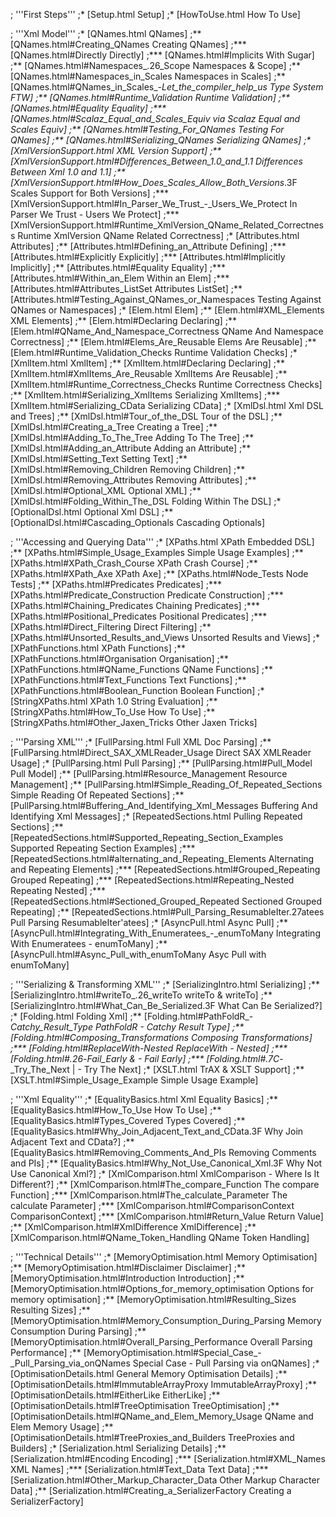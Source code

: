 ; '''First Steps'''
;* [Setup.html Setup]
;* [HowToUse.html How To Use]

; '''Xml Model'''
;* [QNames.html QNames]
;** [QNames.html#Creating_QNames Creating QNames]
;*** [QNames.html#Directly Directly]
;*** [QNames.html#Implicits With Sugar]
;** [QNames.html#Namespaces_.26_Scope Namespaces & Scope]
;** [QNames.html#Namespaces_in_Scales Namespaces in Scales]
;** [QNames.html#QNames_in_Scales_-_Let_the_compiler_help_us Type System FTW]
;** [QNames.html#Runtime_Validation Runtime Validation]
;** [QNames.html#Equality Equality]
;*** [QNames.html#Scalaz_Equal_and_Scales_Equiv via Scalaz Equal and Scales Equiv]
;** [QNames.html#Testing_For_QNames Testing For QNames]
;** [QNames.html#Serializing_QNames Serializing QNames]
;* [XmlVersionSupport.html XML Version Support]
;** [XmlVersionSupport.html#Differences_Between_1.0_and_1.1 Differences Between Xml 1.0 and 1.1]
;** [XmlVersionSupport.html#How_Does_Scales_Allow_Both_Versions_.3F Scales Support for Both Versions]
;*** [XmlVersionSupport.html#In_Parser_We_Trust_-_Users_We_Protect In Parser We Trust - Users We Protect]
;*** [XmlVersionSupport.html#Runtime_XmlVersion_QName_Related_Correctness Runtime XmlVersion QName Related Correctness]
;* [Attributes.html Attributes]
;** [Attributes.html#Defining_an_Attribute Defining]
;*** [Attributes.html#Explicitly Explicitly]
;*** [Attributes.html#Implicitly Implicitly]
;** [Attributes.html#Equality Equality]
;*** [Attributes.html#Within_an_Elem Within an Elem]
;*** [Attributes.html#Attributes_ListSet Attributes ListSet]
;** [Attributes.html#Testing_Against_QNames_or_Namespaces Testing Against QNames or Namespaces]
;* [Elem.html Elem]
;** [Elem.html#XML_Elements XML Elements]
;** [Elem.html#Declaring Declaring]
;** [Elem.html#QName_And_Namespace_Correctness QName And Namespace Correctness]
;** [Elem.html#Elems_Are_Reusable Elems Are Reusable]
;** [Elem.html#Runtime_Validation_Checks Runtime Validation Checks]
;* [XmlItem.html XmlItem]
;** [XmlItem.html#Declaring Declaring]
;** [XmlItem.html#XmlItems_Are_Reusable XmlItems Are Reusable]
;** [XmlItem.html#Runtime_Correctness_Checks Runtime Correctness Checks]
;** [XmlItem.html#Serializing_XmlItems Serializing XmlItems]
;*** [XmlItem.html#Serializing_CData Serializing CData]
;* [XmlDsl.html Xml DSL and Trees]
;** [XmlDsl.html#Tour_of_the_DSL Tour of the DSL]
;** [XmlDsl.html#Creating_a_Tree Creating a Tree]
;** [XmlDsl.html#Adding_To_The_Tree Adding To The Tree]
;** [XmlDsl.html#Adding_an_Attribute Adding an Attribute]
;** [XmlDsl.html#Setting_Text Setting Text]
;** [XmlDsl.html#Removing_Children Removing Children]
;** [XmlDsl.html#Removing_Attributes Removing Attributes]
;** [XmlDsl.html#Optional_XML Optional XML]
;** [XmlDsl.html#Folding_Within_The_DSL Folding Within The DSL]
;* [OptionalDsl.html Optional Xml DSL]
;** [OptionalDsl.html#Cascading_Optionals Cascading Optionals]

; '''Accessing and Querying Data'''
;* [XPaths.html XPath Embedded DSL]
;** [XPaths.html#Simple_Usage_Examples Simple Usage Examples]
;** [XPaths.html#XPath_Crash_Course XPath Crash Course]
;** [XPaths.html#XPath_Axe XPath Axe]
;** [XPaths.html#Node_Tests Node Tests]
;** [XPaths.html#Predicates Predicates]
;*** [XPaths.html#Predicate_Construction Predicate Construction]
;*** [XPaths.html#Chaining_Predicates Chaining Predicates]
;*** [XPaths.html#Positional_Predicates Positional Predicates]
;*** [XPaths.html#Direct_Filtering Direct Filtering]
;** [XPaths.html#Unsorted_Results_and_Views Unsorted Results and Views]
;* [XPathFunctions.html XPath Functions]
;** [XPathFunctions.html#Organisation Organisation]
;** [XPathFunctions.html#QName_Functions QName Functions]
;** [XPathFunctions.html#Text_Functions Text Functions]
;** [XPathFunctions.html#Boolean_Function Boolean Function]
;* [StringXPaths.html XPath 1.0 String Evaluation]
;** [StringXPaths.html#How_To_Use How To Use]
;** [StringXPaths.html#Other_Jaxen_Tricks Other Jaxen Tricks]

; '''Parsing XML'''
;* [FullParsing.html Full XML Doc Parsing]
;** [FullParsing.html#Direct_SAX_XMLReader_Usage Direct SAX XMLReader Usage]
;* [PullParsing.html Pull Parsing]
;** [PullParsing.html#Pull_Model Pull Model]
;** [PullParsing.html#Resource_Management Resource Management]
;** [PullParsing.html#Simple_Reading_Of_Repeated_Sections Simple Reading Of Repeated Sections]
;** [PullParsing.html#Buffering_And_Identifying_Xml_Messages Buffering And Identifying Xml Messages]
;* [RepeatedSections.html Pulling Repeated Sections]
;** [RepeatedSections.html#Supported_Repeating_Section_Examples Supported Repeating Section Examples]
;*** [RepeatedSections.html#alternating_and_Repeating_Elements Alternating and Repeating Elements]
;*** [RepeatedSections.html#Grouped_Repeating Grouped Repeating]
;*** [RepeatedSections.html#Repeating_Nested Repeating Nested]
;*** [RepeatedSections.html#Sectioned_Grouped_Repeated Sectioned Grouped Repeating]
;** [RepeatedSections.html#Pull_Parsing_ResumableIter.27atees Pull Parsing ResumableIter'atees]
;* [AsyncPull.html Async Pull]
;** [AsyncPull.html#Integrating_With_Enumeratees_-_enumToMany Integrating With Enumeratees - enumToMany]
;** [AsyncPull.html#Async_Pull_with_enumToMany Asyc Pull with enumToMany]

; '''Serializing & Transforming XML'''
;* [SerializingIntro.html Serializing]
;** [SerializingIntro.html#writeTo_.26_writeTo writeTo & writeTo]
;** [SerializingIntro.html#What_Can_Be_Serialized.3F What Can Be Serialized?]
;* [Folding.html Folding Xml]
;** [Folding.html#PathFoldR_-_Catchy_Result_Type PathFoldR - Catchy Result Type]
;** [Folding.html#Composing_Transformations Composing Transformations]
;*** [Folding.html#ReplaceWith_-_Nested  ReplaceWith - Nested]
;*** [Folding.html#.26_-_Fail_Early & - Fail Early]
;*** [Folding.html#.7C_-_Try_The_Next | - Try The Next]
;* [XSLT.html TrAX & XSLT Support]
;** [XSLT.html#Simple_Usage_Example Simple Usage Example]

; '''Xml Equality'''
;* [EqualityBasics.html Xml Equality Basics]
;** [EqualityBasics.html#How_To_Use How To Use]
;** [EqualityBasics.html#Types_Covered Types Covered]
;** [EqualityBasics.html#Why_Join_Adjacent_Text_and_CData.3F Why Join Adjacent Text and CData?]
;** [EqualityBasics.html#Removing_Comments_And_PIs Removing Comments and PIs]
;** [EqualityBasics.html#Why_Not_Use_Canonical_Xml.3F Why Not Use Canonical Xml?]
;* [XmlComparison.html XmlComparison - Where Is It Different?]
;** [XmlComparison.html#The_compare_Function The compare Function]
;*** [XmlComparison.html#The_calculate_Parameter The calculate Parameter]
;*** [XmlComparison.html#ComparisonContext ComparisonContext]
;*** [XmlComparison.html#Return_Value Return Value]
;** [XmlComparison.html#XmlDifference XmlDifference]
;** [XmlComparison.html#QName_Token_Handling QName Token Handling]

; '''Technical Details'''
;* [MemoryOptimisation.html Memory Optimisation]
;** [MemoryOptimisation.html#Disclaimer Disclaimer]
;** [MemoryOptimisation.html#Introduction Introduction]
;** [MemoryOptimisation.html#Options_for_memory_optimisation Options for memory optimisation]
;** [MemoryOptimisation.html#Resulting_Sizes Resulting Sizes]
;** [MemoryOptimisation.html#Memory_Consumption_During_Parsing Memory Consumption During Parsing]
;** [MemoryOptimisation.html#Overall_Parsing_Performance Overall Parsing Performance]
;** [MemoryOptimisation.html#Special_Case_-_Pull_Parsing_via_onQNames Special Case - Pull Parsing via onQNames]
;* [OptimisationDetails.html General Memory Optimisation Details]
;** [OptimisationDetails.html#ImmutableArrayProxy ImmutableArrayProxy]
;** [OptimisationDetails.html#EitherLike EitherLike]
;** [OptimisationDetails.html#TreeOptimisation TreeOptimisation]
;** [OptimisationDetails.html#QName_and_Elem_Memory_Usage QName and Elem Memory Usage]
;** [OptimisationDetails.html#TreeProxies_and_Builders TreeProxies and Builders]
;* [Serialization.html Serializing Details]
;** [Serialization.html#Encoding Encoding]
;*** [Serialization.html#XML_Names XML Names]
;*** [Serialization.html#Text_Data Text Data]
;*** [Serialization.html#Other_Markup_Character_Data Other Markup Character Data]
;** [Serialization.html#Creating_a_SerializerFactory Creating a SerializerFactory]